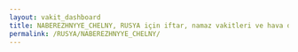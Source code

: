 ```yaml
---
layout: vakit_dashboard
title: NABEREZHNYYE_CHELNY, RUSYA için iftar, namaz vakitleri ve hava durumu - ilçe/eyalet seç
permalink: /RUSYA/NABEREZHNYYE_CHELNY/
---
```


<script type="text/javascript">
  var GLOBAL_COUNTRY = 'RUSYA';
  var GLOBAL_CITY = 'NABEREZHNYYE_CHELNY';
  var GLOBAL_STATE = '';
  var lat = 72;
  var lon = 21;
</script>
